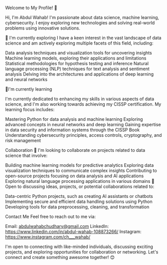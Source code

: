 Welcome to My Profile! 👋

Hi, I'm Abdul Wahab! I'm passionate about  data science, machine learning, cybersecurity. I enjoy exploring new technologies and solving real-world problems using innovative solutions.

👀 I'm currently exploring
I have a keen interest in the vast landscape of data science and am actively exploring multiple facets of this field, including:

Data analysis techniques and visualization tools for uncovering insights
Machine learning models, exploring their applications and limitations
Statistical methodologies for hypothesis testing and inference
Natural language processing (NLP) techniques for text analysis and sentiment analysis
Delving into the architectures and applications of deep learning and neural networks

🌱I'm currently learning

I'm currently dedicated to enhancing my skills in various aspects of data science, and I'm also working towards achieving my CISSP certification. My learning focus includes:

Mastering Python for data analysis and machine learning
Exploring advanced concepts in neural networks and deep learning
Gaining expertise in data security and information systems through the CISSP Book
Understanding cybersecurity principles, access controls, cryptography, and risk management

Collaboration
💞️ I'm looking to collaborate on projects related to data science that involve:

Building machine learning models for predictive analytics
Exploring data visualization techniques to communicate complex insights
Contributing to open-source projects focusing on data analysis and AI applications
Exploring natural language processing applications in various domains
🤝 Open to discussing ideas, projects, or potential collaborations related to:

Data-centric Python projects, such as creating AI assistants or chatbots
Implementing secure and efficient data handling solutions using Python
Developing tools for data preprocessing, cleaning, and transformation

Contact Me
Feel free to reach out to me via:

Email: abdulwahabchudhary@gmail.com
LinkedIn: https://www.linkedin.com/in/abdul-wahab-108873266/
Instagram: https://www.instagram.com/ch___wahab/

I'm open to connecting with like-minded individuals, discussing exciting projects, and exploring opportunities for collaboration or networking. Let's connect and create something awesome together! 😊

